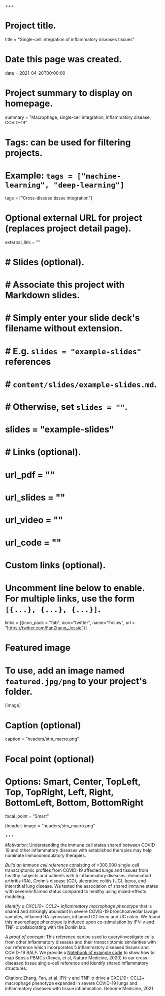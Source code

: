 +++
# Project title.
title = "Single-cell integration of inflammatory diseases tissues"

# Date this page was created.
date = 2021-04-20T00:00:00

# Project summary to display on homepage.
summary = "Macrophage, single-cell integration, inflammatory disease, COVID-19"

# Tags: can be used for filtering projects.
# Example: `tags = ["machine-learning", "deep-learning"]`
tags = ["Cross-disease tissue integration"]

# Optional external URL for project (replaces project detail page).
external_link = ""

# # Slides (optional).
# #   Associate this project with Markdown slides.
# #   Simply enter your slide deck's filename without extension.
# #   E.g. `slides = "example-slides"` references 
# #   `content/slides/example-slides.md`.
# #   Otherwise, set `slides = ""`.
# slides = "example-slides"
# 
# # Links (optional).
# url_pdf = ""
# url_slides = ""
# url_video = ""
# url_code = ""

# Custom links (optional).
#   Uncomment line below to enable. For multiple links, use the form `[{...}, {...}, {...}]`.
links = [{icon_pack = "fab", icon="twitter", name="Follow", url = "https://twitter.com/FanZhang_Jessie"}]

# Featured image
# To use, add an image named `featured.jpg/png` to your project's folder. 
[image]
  # Caption (optional)
  caption = "headers/stm_macro.png"

  # Focal point (optional)
  # Options: Smart, Center, TopLeft, Top, TopRight, Left, Right, BottomLeft, Bottom, BottomRight
  focal_point = "Smart"
  
[header]
image = "headers/stm_macro.png"

+++

*Motivation*: Understanding the immune cell states shared between COVID-19 and other inflammatory diseases with established therapies may help nominate immunomodulatory therapies.

*Build an immune cell reference* consisting of >300,000 single-cell transcriptomic profiles from COVID-19 affected lungs and tissues from healthy subjects and patients with 5 inflammatory diseases: rheumatoid arthritis (RA), Crohn’s disease (CD), ulcerative colitis (UC), lupus, and interstitial lung disease. We tested the association of shared immune states with severe/inflamed status compared to healthy using mixed-effects modeling.

*Identify a CXCL10+ CCL2+ inflammatory macrophage phenotype* that is shared and strikingly abundant in severe COVID-19 bronchoalveolar lavage samples, inflamed RA synovium, inflamed CD ileum and UC colon. We found this macrophage phenotype is induced upon co-stimulation by IFN-γ and TNF-α collaborating with the Donlin lab.

*A proof of concept*: This reference can be used to query/investigate cells from other inflammatory diseases and their transcriptomic similarities with our reference which incorporates 5 inflammatory diseased tissues and COVID-19 BALF. We provide a [Notebook of example code](https://github.com/immunogenomics/inflamedtissue_covid19_reference/blob/master/code/Map_Sepsis_to_FanImmuneReference_using_Symphony_Notebook.ipynb) to show how to map Sepsis PBMCs (Reyes, et al, Nature Medicine, 2020) to our cross-diseased tissue single-cell reference and identify shared inflammatory structures.

Citation: Zhang, Fan, et al. IFN-γ and TNF-α drive a CXCL10+ CCL2+ macrophage phenotype expanded in severe COVID-19 lungs and inflammatory diseases with tissue inflammation. Genome Medicine, 2021.




